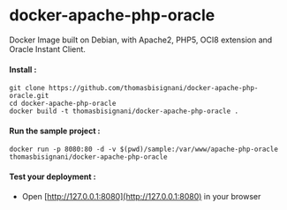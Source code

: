 # docker-apache-php-oracle
Docker Image built on Debian, with Apache2, PHP5, OCI8 extension and Oracle Instant Client.

#### Install :
    git clone https://github.com/thomasbisignani/docker-apache-php-oracle.git
    cd docker-apache-php-oracle
    docker build -t thomasbisignani/docker-apache-php-oracle .

#### Run the sample project :
    docker run -p 8080:80 -d -v $(pwd)/sample:/var/www/apache-php-oracle thomasbisignani/docker-apache-php-oracle

#### Test your deployment :
* Open [http://127.0.0.1:8080](http://127.0.0.1:8080) in your browser
